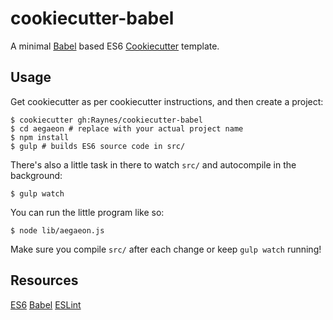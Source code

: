 # cookiecutter-babel

A minimal [Babel](https://babeljs.io/) based ES6
[Cookiecutter](https://github.com/audreyr/cookiecutter) template.

## Usage

Get cookiecutter as per cookiecutter instructions, and then create a project:

```
$ cookiecutter gh:Raynes/cookiecutter-babel
$ cd aegaeon # replace with your actual project name
$ npm install
$ gulp # builds ES6 source code in src/
```

There's also a little task in there to watch `src/` and autocompile in the
background:

```
$ gulp watch
```

You can run the little program like so:

```
$ node lib/aegaeon.js
```

Make sure you compile `src/` after each change or keep `gulp watch` running!

## Resources

[ES6](https://babeljs.io/docs/learn-es2015/)
[Babel](https://babeljs.io/)
[ESLint](http://eslint.org/)
